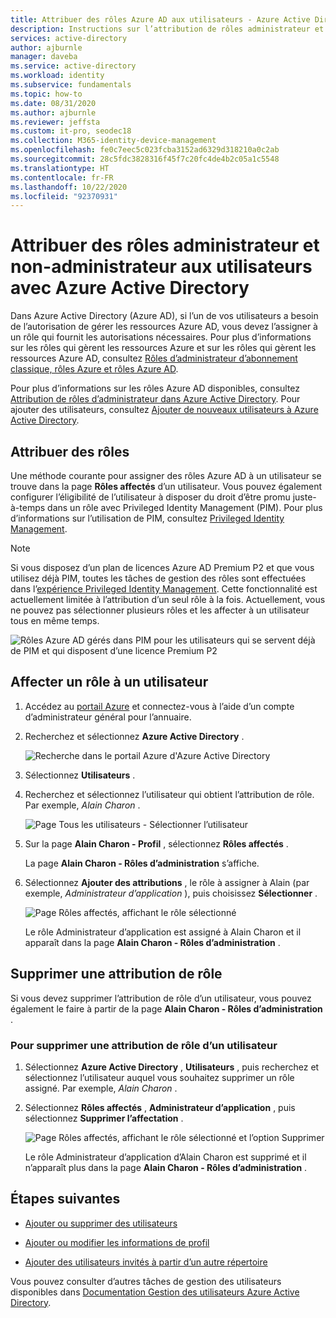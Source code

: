 ```yaml
---
title: Attribuer des rôles Azure AD aux utilisateurs - Azure Active Directory | Microsoft Docs
description: Instructions sur l’attribution de rôles administrateur et non-administrateur aux utilisateurs avec Azure Active Directory.
services: active-directory
author: ajburnle
manager: daveba
ms.service: active-directory
ms.workload: identity
ms.subservice: fundamentals
ms.topic: how-to
ms.date: 08/31/2020
ms.author: ajburnle
ms.reviewer: jeffsta
ms.custom: it-pro, seodec18
ms.collection: M365-identity-device-management
ms.openlocfilehash: fe0c7eec5c023fcba3152ad6329d318210a0c2ab
ms.sourcegitcommit: 28c5fdc3828316f45f7c20fc4de4b2c05a1c5548
ms.translationtype: HT
ms.contentlocale: fr-FR
ms.lasthandoff: 10/22/2020
ms.locfileid: "92370931"
---
```

# <a name="assign-administrator-and-non-administrator-roles-to-users-with-azure-active-directory"></a>Attribuer des rôles administrateur et non-administrateur aux utilisateurs avec Azure Active Directory

Dans Azure Active Directory (Azure AD), si l’un de vos utilisateurs a besoin de l’autorisation de gérer les ressources Azure AD, vous devez l’assigner à un rôle qui fournit les autorisations nécessaires. Pour plus d’informations sur les rôles qui gèrent les ressources Azure et sur les rôles qui gèrent les ressources Azure AD, consultez [Rôles d’administrateur d’abonnement classique, rôles Azure et rôles Azure AD](../../role-based-access-control/rbac-and-directory-admin-roles.md).

Pour plus d’informations sur les rôles Azure AD disponibles, consultez [Attribution de rôles d’administrateur dans Azure Active Directory](../roles/permissions-reference.md). Pour ajouter des utilisateurs, consultez [Ajouter de nouveaux utilisateurs à Azure Active Directory](add-users-azure-active-directory.md).

## <a name="assign-roles"></a>Attribuer des rôles

Une méthode courante pour assigner des rôles Azure AD à un utilisateur se trouve dans la page **Rôles affectés** d’un utilisateur. Vous pouvez également configurer l’éligibilité de l’utilisateur à disposer du droit d’être promu juste-à-temps dans un rôle avec Privileged Identity Management (PIM). Pour plus d’informations sur l’utilisation de PIM, consultez [Privileged Identity Management](../privileged-identity-management/index.yml).

> [!Note]
> Si vous disposez d’un plan de licences Azure AD Premium P2 et que vous utilisez déjà PIM, toutes les tâches de gestion des rôles sont effectuées dans l’[expérience Privileged Identity Management](../roles/manage-roles-portal.md). Cette fonctionnalité est actuellement limitée à l’attribution d’un seul rôle à la fois. Actuellement, vous ne pouvez pas sélectionner plusieurs rôles et les affecter à un utilisateur tous en même temps.
>
> ![Rôles Azure AD gérés dans PIM pour les utilisateurs qui se servent déjà de PIM et qui disposent d’une licence Premium P2](./media/active-directory-users-assign-role-azure-portal/pim-manages-roles-for-p2.png)

## <a name="assign-a-role-to-a-user"></a>Affecter un rôle à un utilisateur

1. Accédez au [portail Azure](https://portal.azure.com/) et connectez-vous à l’aide d’un compte d’administrateur général pour l’annuaire.

2. Recherchez et sélectionnez **Azure Active Directory** .

      ![Recherche dans le portail Azure d'Azure Active Directory](media/active-directory-users-assign-role-azure-portal/search-azure-active-directory.png)

3. Sélectionnez **Utilisateurs** .

4. Recherchez et sélectionnez l’utilisateur qui obtient l’attribution de rôle. Par exemple, _Alain Charon_ .

      ![Page Tous les utilisateurs - Sélectionner l’utilisateur](media/active-directory-users-assign-role-azure-portal/directory-role-select-user.png)

5. Sur la page **Alain Charon - Profil** , sélectionnez **Rôles affectés** .

    La page **Alain Charon - Rôles d’administration** s’affiche.

6. Sélectionnez **Ajouter des attributions** , le rôle à assigner à Alain (par exemple, _Administrateur d’application_ ), puis choisissez **Sélectionner** .

    ![Page Rôles affectés, affichant le rôle sélectionné](media/active-directory-users-assign-role-azure-portal/directory-role-select-role.png)

    Le rôle Administrateur d’application est assigné à Alain Charon et il apparaît dans la page **Alain Charon - Rôles d’administration** .

## <a name="remove-a-role-assignment"></a>Supprimer une attribution de rôle

Si vous devez supprimer l’attribution de rôle d’un utilisateur, vous pouvez également le faire à partir de la page **Alain Charon - Rôles d’administration** .

### <a name="to-remove-a-role-assignment-from-a-user"></a>Pour supprimer une attribution de rôle d’un utilisateur

1. Sélectionnez **Azure Active Directory** , **Utilisateurs** , puis recherchez et sélectionnez l’utilisateur auquel vous souhaitez supprimer un rôle assigné. Par exemple, _Alain Charon_ .

2. Sélectionnez **Rôles affectés** , **Administrateur d’application** , puis sélectionnez **Supprimer l’affectation** .

    ![Page Rôles affectés, affichant le rôle sélectionné et l’option Supprimer](media/active-directory-users-assign-role-azure-portal/directory-role-remove-role.png)

    Le rôle Administrateur d’application d’Alain Charon est supprimé et il n’apparaît plus dans la page **Alain Charon - Rôles d’administration** .

## <a name="next-steps"></a>Étapes suivantes

- [Ajouter ou supprimer des utilisateurs](add-users-azure-active-directory.md)

- [Ajouter ou modifier les informations de profil](active-directory-users-profile-azure-portal.md)

- [Ajouter des utilisateurs invités à partir d’un autre répertoire](../external-identities/what-is-b2b.md)

Vous pouvez consulter d’autres tâches de gestion des utilisateurs disponibles dans [Documentation Gestion des utilisateurs Azure Active Directory](../enterprise-users/index.yml).